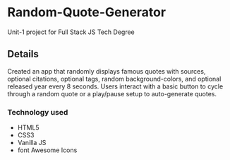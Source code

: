 # Random-Quote-Generator
Unit-1 project for Full Stack JS Tech Degree

## Details
Created an app that randomly displays famous quotes with sources, optional citations, optional tags, random background-colors, and optional released year every 8 seconds. Users interact with a basic button to cycle through a random quote or a play/pause setup to auto-generate quotes.

### Technology used
- HTML5
- CSS3
- Vanilla JS
- font Awesome Icons
